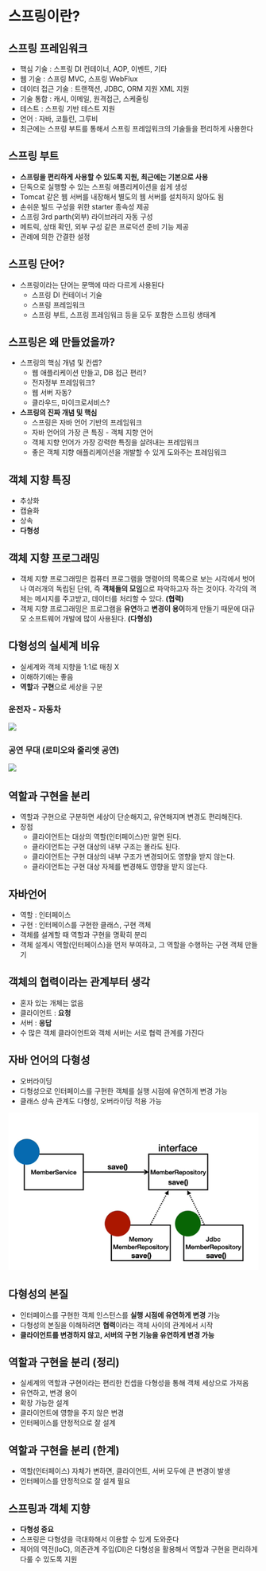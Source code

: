 # 스프링이란?

## 스프링 프레임워크
- 핵심 기술 : 스프링 DI 컨테이너, AOP, 이벤트, 기타
- 웹 기술 : 스프링 MVC, 스프링 WebFlux
- 데이터 접근 기술 : 트랜잭션, JDBC, ORM 지원 XML 지원
- 기술 통합 : 캐시, 이메일, 원격접근, 스케줄링
- 테스트 : 스프링 기반 테스트 지원
- 언어 : 자바, 코틀린, 그루비
- 최근에는 스프링 부트를 통해서 스프링 프레임워크의 기술들을 편리하게 사용한다


## 스프링 부트
- **스프링을 편리하게 사용할 수 있도록 지원, 최근에는 기본으로 사용**
- 단독으로 실행할 수 있는 스프링 애플리케이션을 쉽게 생성
- Tomcat 같은 웹 서버를 내장해서 별도의 웹 서버를 설치하지 않아도 됨
- 손쉬운 빌드 구성을 위한 starter 종속성 제공
- 스프링 3rd parth(외부) 라이브러리 자동 구성
- 메트릭, 상태 확인, 외부 구성 같은 프로덕션 준비 기능 제공
- 관례에 의한 간결한 설정


## 스프링 단어?
- 스프링이라는 단어는 문맥에 따라 다르게 사용된다
  - 스프링 DI 컨테이너 기술
  - 스프링 프레임워크
  - 스프링 부트, 스프링 프레임워크 등을 모두 포함한 스프링 생태계

## 스프링은 왜 만들었을까?
- 스프링의 핵심 개념 및 컨셉?
  - 웹 애플리케이션 만들고, DB 접근 편리?
  - 전자정부 프레임워크?
  - 웹 서버 자동?
  - 클라우드, 마이크로서비스?
- **스프링의 진짜 개념 및 핵심**
  - 스프링은 자바 언어 기반의 프레임워크
  - 자바 언어의 가장 큰 특징 - 객체 지향 언어
  - 객체 지향 언어가 가장 강력한 특징을 살려내는 프레임워크
  - 좋은 객체 지향 애플리케이션을 개발할 수 있게 도와주는 프레임워크

## 객체 지향 특징
- 추상화
- 캡슐화
- 상속
- **다형성**

## 객체 지향 프로그래밍
- 객체 지향 프로그래밍은 컴퓨터 프로그램을 명령어의 목록으로 보는 시각에서 벗어나 여러개의 독립된 단위, 즉 **객체들의 모임**으로 파악하고자 하는 것이다.
각각의 객체는 메시지를 주고받고, 데이터를 처리할 수 있다. **(협력)**
- 객체 지향 프로그래밍은 프로그램을 **유연**하고 **변경이 용이**하게 만들기 때문에 대규모 소프트웨어 개발에 많이 사용된다. **(다형성)**

## 다형성의 실세계 비유
- 실세계와 객체 지향을 1:1로 매칭 X
- 이해하기에는 좋음
- **역할**과 **구현**으로 세상을 구분

### 운전자 - 자동차
<img src="../../img/img45.png">

### 공연 무대 (로미오와 줄리엣 공연)
<img src="../../img/img46.png">

## 역할과 구현을 분리
- 역할과 구현으로 구분하면 세상이 단순해지고, 유연해지며 변경도 편리해진다.
- 장점
  - 클라이언트는 대상의 역할(인터페이스)만 알면 된다.
  - 클라이언트는 구현 대상의 내부 구조는 몰라도 된다.
  - 클라이언트는 구현 대상의 내부 구조가 변경되어도 영향을 받지 않는다.
  - 클라이언트는 구현 대상 자체를 변경해도 영향을 받지 않는다.

## 자바언어
- 역할 : 인터페이스
- 구현 : 인터페이스를 구현한 클래스, 구현 객체
- 객체를 설계할 때 역할과 구현을 명확히 분리
- 객체 설계시 역할(인터페이스)을 먼저 부여하고, 그 역할을 수행하는 구현 객체 만들기

## 객체의 협력이라는 관계부터 생각
- 혼자 있는 개체는 없음
- 클라이언트 : **요청**
- 서버 : **응답**
- 수 많은 객체 클라이언트와 객체 서버는 서로 협력 관계를 가진다

## 자바 언어의 다형성
- 오버라이딩
- 다형성으로 인터페이스를 구현한 객체를 실행 시점에 유연하게 변경 가능
- 클래스 상속 관계도 다형성, 오버라이딩 적용 가능
<img src="/img/img47.png">

## 다형성의 본질
- 인터페이스를 구현한 객체 인스턴스를 **실행 시점에 유연하게 변경** 가능
- 다형성의 본질을 이해하려면 **협력**이라는 객체 사이의 관계에서 시작
- **클라이언트를 변경하지 않고, 서버의 구현 기능을 유연하게 변경 가능**

## 역할과 구현을 분리 (정리)
- 실세계의 역할과 구현이라는 편리한 컨셉을 다형성을 통해 객체 세상으로 가져옴
- 유연하고, 변경 용이
- 확장 가능한 설계
- 클라이언트에 영향을 주지 않은 변경
- 인터페이스를 안정적으로 잘 설계 

## 역할과 구현을 분리 (한계)
- 역할(인터페이스) 자체가 변하면, 클라이언트, 서버 모두에 큰 변경이 발생
- 인터페이스를 안정적으로 잘 설계 필요

## 스프링과 객체 지향
- **다형성 중요**
- 스프링은 다형성을 극대화해서 이용할 수 있게 도와준다
- 제어의 역전(IoC), 의존관계 주입(DI)은 다형성을 활용해서 역할과 구현을 편리하게 다룰 수 있도록 지원